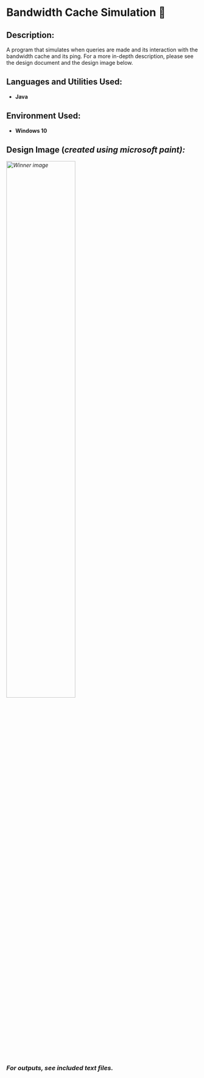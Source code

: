 <h1> Bandwidth Cache Simulation 📶</h1>

<h2>Description:</h2>
A program that simulates when queries are made and its interaction with the bandwidth cache and its ping. For a more in-depth description, please see the design document and the design image below.
<br />

<h2>Languages and Utilities Used:</h2>

- <b>Java</b> 

<h2>Environment Used:</h2>

- <b>Windows 10</b>

<h2> Design Image (<i>created using microsoft paint<i>): </h2>

<img src="https://i.imgur.com/fURv4K7.png" height="60%" width="60%" alt="Winner image"/>



<h3> <i> For outputs, see included text files.<i> </h3>


